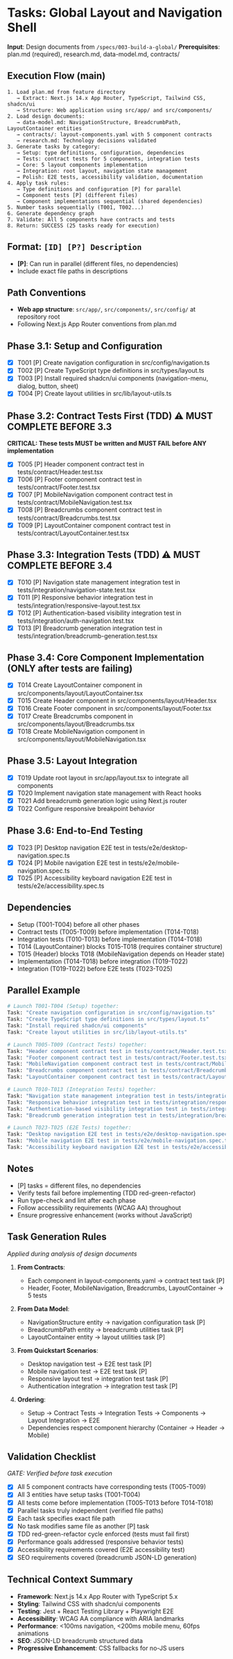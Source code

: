 # Tasks: Global Layout and Navigation Shell

**Input**: Design documents from `/specs/003-build-a-global/`
**Prerequisites**: plan.md (required), research.md, data-model.md, contracts/

## Execution Flow (main)
```
1. Load plan.md from feature directory
   → Extract: Next.js 14.x App Router, TypeScript, Tailwind CSS, shadcn/ui
   → Structure: Web application using src/app/ and src/components/
2. Load design documents:
   → data-model.md: NavigationStructure, BreadcrumbPath, LayoutContainer entities
   → contracts/: layout-components.yaml with 5 component contracts
   → research.md: Technology decisions validated
3. Generate tasks by category:
   → Setup: type definitions, configuration, dependencies
   → Tests: contract tests for 5 components, integration tests
   → Core: 5 layout components implementation
   → Integration: root layout, navigation state management
   → Polish: E2E tests, accessibility validation, documentation
4. Apply task rules:
   → Type definitions and configuration [P] for parallel
   → Component tests [P] (different files)
   → Component implementations sequential (shared dependencies)
5. Number tasks sequentially (T001, T002...)
6. Generate dependency graph
7. Validate: All 5 components have contracts and tests
8. Return: SUCCESS (25 tasks ready for execution)
```

## Format: `[ID] [P?] Description`
- **[P]**: Can run in parallel (different files, no dependencies)
- Include exact file paths in descriptions

## Path Conventions
- **Web app structure**: `src/app/`, `src/components/`, `src/config/` at repository root
- Following Next.js App Router conventions from plan.md

## Phase 3.1: Setup and Configuration
- [x] T001 [P] Create navigation configuration in src/config/navigation.ts
- [x] T002 [P] Create TypeScript type definitions in src/types/layout.ts
- [x] T003 [P] Install required shadcn/ui components (navigation-menu, dialog, button, sheet)
- [x] T004 [P] Create layout utilities in src/lib/layout-utils.ts

## Phase 3.2: Contract Tests First (TDD) ⚠️ MUST COMPLETE BEFORE 3.3
**CRITICAL: These tests MUST be written and MUST FAIL before ANY implementation**
- [x] T005 [P] Header component contract test in tests/contract/Header.test.tsx
- [x] T006 [P] Footer component contract test in tests/contract/Footer.test.tsx
- [x] T007 [P] MobileNavigation component contract test in tests/contract/MobileNavigation.test.tsx
- [x] T008 [P] Breadcrumbs component contract test in tests/contract/Breadcrumbs.test.tsx
- [x] T009 [P] LayoutContainer component contract test in tests/contract/LayoutContainer.test.tsx

## Phase 3.3: Integration Tests (TDD) ⚠️ MUST COMPLETE BEFORE 3.4
- [x] T010 [P] Navigation state management integration test in tests/integration/navigation-state.test.tsx
- [x] T011 [P] Responsive behavior integration test in tests/integration/responsive-layout.test.tsx
- [x] T012 [P] Authentication-based visibility integration test in tests/integration/auth-navigation.test.tsx
- [x] T013 [P] Breadcrumb generation integration test in tests/integration/breadcrumb-generation.test.tsx

## Phase 3.4: Core Component Implementation (ONLY after tests are failing)
- [x] T014 Create LayoutContainer component in src/components/layout/LayoutContainer.tsx
- [x] T015 Create Header component in src/components/layout/Header.tsx
- [x] T016 Create Footer component in src/components/layout/Footer.tsx
- [x] T017 Create Breadcrumbs component in src/components/layout/Breadcrumbs.tsx
- [x] T018 Create MobileNavigation component in src/components/layout/MobileNavigation.tsx

## Phase 3.5: Layout Integration
- [x] T019 Update root layout in src/app/layout.tsx to integrate all components
- [x] T020 Implement navigation state management with React hooks
- [x] T021 Add breadcrumb generation logic using Next.js router
- [x] T022 Configure responsive breakpoint behavior

## Phase 3.6: End-to-End Testing
- [x] T023 [P] Desktop navigation E2E test in tests/e2e/desktop-navigation.spec.ts
- [x] T024 [P] Mobile navigation E2E test in tests/e2e/mobile-navigation.spec.ts
- [x] T025 [P] Accessibility keyboard navigation E2E test in tests/e2e/accessibility.spec.ts

## Dependencies
- Setup (T001-T004) before all other phases
- Contract tests (T005-T009) before implementation (T014-T018)
- Integration tests (T010-T013) before implementation (T014-T018)
- T014 (LayoutContainer) blocks T015-T018 (requires container structure)
- T015 (Header) blocks T018 (MobileNavigation depends on Header state)
- Implementation (T014-T018) before integration (T019-T022)
- Integration (T019-T022) before E2E tests (T023-T025)

## Parallel Example
```bash
# Launch T001-T004 (Setup) together:
Task: "Create navigation configuration in src/config/navigation.ts"
Task: "Create TypeScript type definitions in src/types/layout.ts"
Task: "Install required shadcn/ui components"
Task: "Create layout utilities in src/lib/layout-utils.ts"

# Launch T005-T009 (Contract Tests) together:
Task: "Header component contract test in tests/contract/Header.test.tsx"
Task: "Footer component contract test in tests/contract/Footer.test.tsx"
Task: "MobileNavigation component contract test in tests/contract/MobileNavigation.test.tsx"
Task: "Breadcrumbs component contract test in tests/contract/Breadcrumbs.test.tsx"
Task: "LayoutContainer component contract test in tests/contract/LayoutContainer.test.tsx"

# Launch T010-T013 (Integration Tests) together:
Task: "Navigation state management integration test in tests/integration/navigation-state.test.tsx"
Task: "Responsive behavior integration test in tests/integration/responsive-layout.test.tsx"
Task: "Authentication-based visibility integration test in tests/integration/auth-navigation.test.tsx"
Task: "Breadcrumb generation integration test in tests/integration/breadcrumb-generation.test.tsx"

# Launch T023-T025 (E2E Tests) together:
Task: "Desktop navigation E2E test in tests/e2e/desktop-navigation.spec.ts"
Task: "Mobile navigation E2E test in tests/e2e/mobile-navigation.spec.ts"
Task: "Accessibility keyboard navigation E2E test in tests/e2e/accessibility.spec.ts"
```

## Notes
- [P] tasks = different files, no dependencies
- Verify tests fail before implementing (TDD red-green-refactor)
- Run type-check and lint after each phase
- Follow accessibility requirements (WCAG AA) throughout
- Ensure progressive enhancement (works without JavaScript)

## Task Generation Rules
*Applied during analysis of design documents*

1. **From Contracts**:
   - Each component in layout-components.yaml → contract test task [P]
   - Header, Footer, MobileNavigation, Breadcrumbs, LayoutContainer → 5 tests

2. **From Data Model**:
   - NavigationStructure entity → navigation configuration task [P]
   - BreadcrumbPath entity → breadcrumb utilities task [P]
   - LayoutContainer entity → layout utilities task [P]

3. **From Quickstart Scenarios**:
   - Desktop navigation test → E2E test task [P]
   - Mobile navigation test → E2E test task [P]
   - Responsive layout test → integration test task [P]
   - Authentication integration → integration test task [P]

4. **Ordering**:
   - Setup → Contract Tests → Integration Tests → Components → Layout Integration → E2E
   - Dependencies respect component hierarchy (Container → Header → Mobile)

## Validation Checklist
*GATE: Verified before task execution*

- [x] All 5 component contracts have corresponding tests (T005-T009)
- [x] All 3 entities have setup tasks (T001-T004)
- [x] All tests come before implementation (T005-T013 before T014-T018)
- [x] Parallel tasks truly independent (verified file paths)
- [x] Each task specifies exact file path
- [x] No task modifies same file as another [P] task
- [x] TDD red-green-refactor cycle enforced (tests must fail first)
- [x] Performance goals addressed (responsive behavior tests)
- [x] Accessibility requirements covered (E2E accessibility test)
- [x] SEO requirements covered (breadcrumb JSON-LD generation)

## Technical Context Summary
- **Framework**: Next.js 14.x App Router with TypeScript 5.x
- **Styling**: Tailwind CSS with shadcn/ui components
- **Testing**: Jest + React Testing Library + Playwright E2E
- **Accessibility**: WCAG AA compliance with ARIA landmarks
- **Performance**: <100ms navigation, <200ms mobile menu, 60fps animations
- **SEO**: JSON-LD breadcrumb structured data
- **Progressive Enhancement**: CSS fallbacks for no-JS users